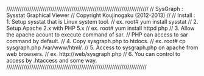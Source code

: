 //////////////////////////////////////////////////////////////////////////
// SysGraph : Sysstat Graphical Viewer
//                   Copyright Koujinogaku (2012-2013)
//
// Install  : 1. Setup sysstat that is Linux system tool.
//                 ex. root# yum install sysstat
//            2. Setup Apache 2.x with PHP 5.x
//                 ex. root# yum install httpd php
//            3. Allow the apache acount to execute command of sar.
//                 PHP can access to sar command by default.
//            4. Copy sysgraph.php to htdocs.
//                 ex. root# cp sysgraph.php /var/www/html/.
//            5. Access to sysgraph.php on apache from web browsers.
//                 ex. http://web/sysgraph.php
//            6. You can control to access by .htaccess and some way.
/////////////////////////////////////////////////////////////////////////
